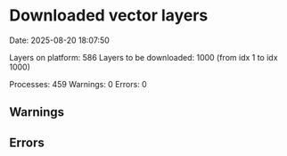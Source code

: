 # Downloaded vector layers

Date: 2025-08-20 18:07:50

Layers on platform: 586
Layers to be downloaded: 1000 (from idx 1 to idx 1000)

Processes: 459
Warnings: 0
Errors: 0

## Warnings

## Errors
